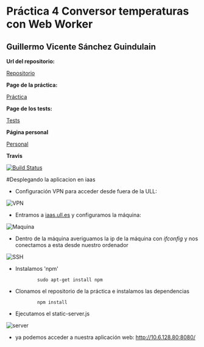 # Práctica 4 Conversor temperaturas con Web Worker
## Guillermo Vicente Sánchez Guindulain

**Url del repositorio:** 

[Repositorio](https://github.com/alu0100777154/temperature-2.0/tree/master)

**Page de la práctica:** 

[Práctica](http://alu0100777154.github.io/temperature-2.0/)

**Page de los tests:** 

[Tests](http://alu0100777154.github.io/temperature-2.0/vendor)

**Página personal**

[Personal](http://alu0100777154.github.io)

**Travis**

[![Build Status](https://travis-ci.org/alu0100777154/temperature-2.0.svg?branch=master)](https://travis-ci.org/alu0100777154/temperature-2.0)


#Desplegando la aplicacion en iaas

* Configuración VPN para acceder desde fuera de la ULL:

![VPN](http://i.imgur.com/6hdYjU5.png)

* Entramos a [iaas.ull.es](iaas.ull.es) y configuramos la máquina:

![Maquina](http://i.imgur.com/XRNYzkT.png)

* Dentro de la máquina averiguamos la ip de la máquina con _ifconfig_ y nos conectamos a esta desde nuestro ordenador
 
![SSH](http://i.imgur.com/HGVgQOk.png)

* Instalamos 'npm'

              sudo apt-get install npm

* Clonamos el repositorio de la práctica e instalamos las dependencias

              npm install

* Ejecutamos el static-server.js

![server](http://i.imgur.com/dpDaFHo.png)

* ya podemos acceder a nuestra aplicación web:
              http://10.6.128.80:8080/
